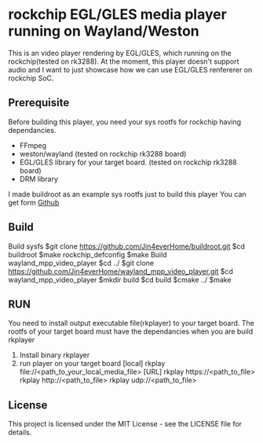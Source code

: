 # rockchip EGL/GLES media player running on Wayland/Weston
This is an video player rendering by EGL/GLES, which running on the rockchip(tested on rk3288).
At the moment, this player doesn't support audio and I want to just showcase how we can use EGL/GLES renfererer on rockchip SoC.

## Prerequisite
Before building this player, 
you need your sys rootfs for rockchip having dependancies.
- FFmpeg
- weston/wayland (tested on rockchip rk3288 board)
- EGL/GLES library for your target board. (tested on rockchip rk3288 board)
- DRM library

I made buildroot as an example sys rootfs just to build this player
You can get form
[Github](https://github.com/Jin4everHome/buildroot.git)

## Build
Build sysfs
$git clone https://github.com/Jin4everHome/buildroot.git
$cd buildroot
$make rockchip_defconfig
$make
Build wayland_mpp_video_player
$cd ../
$git clone https://github.com/Jin4everHome/wayland_mpp_video_player.git
$cd wayland_mpp_video_player
$mkdir build
$cd build
$cmake ../
$make
## RUN
You need to install output executable file(rkplayer) to your target board.
The rootfs of your target board must have the dependancies when you are build rkplayer

1. Install binary rkplayer
2. run player on your target board
  [local]
     rkplay file://<path_to_your_local_media_file>
  [URL]
     rkplay https://<path_to_file>
     rkplay http://<path_to_file>
     rkplay udp://<path_to_file>



## License
This project is licensed under the MIT License - see the LICENSE file for details.




    

